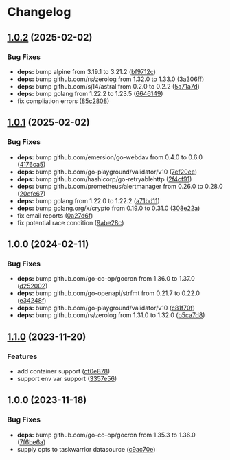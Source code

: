 # Changelog

## [1.0.2](https://github.com/soerenschneider/aether/compare/v1.0.1...v1.0.2) (2025-02-02)


### Bug Fixes

* **deps:** bump alpine from 3.19.1 to 3.21.2 ([bf9712c](https://github.com/soerenschneider/aether/commit/bf9712ca3903c51e501b43cb3813ef16348a6580))
* **deps:** bump github.com/rs/zerolog from 1.32.0 to 1.33.0 ([3a306ff](https://github.com/soerenschneider/aether/commit/3a306ff4cfd9c5f7583f2313f2a0100ea1843e4b))
* **deps:** bump github.com/sj14/astral from 0.2.0 to 0.2.2 ([5a71a7d](https://github.com/soerenschneider/aether/commit/5a71a7dfff0ad8f0cb8323e9e3873a0ca5e27356))
* **deps:** bump golang from 1.22.2 to 1.23.5 ([6646149](https://github.com/soerenschneider/aether/commit/6646149a505de50bb61ef795c59b6b9d948d5643))
* fix compliation errors ([85c2808](https://github.com/soerenschneider/aether/commit/85c2808eaffc5d6ab14661a073f3052b3251c2c8))

## [1.0.1](https://github.com/soerenschneider/aether/compare/v1.0.0...v1.0.1) (2025-02-02)


### Bug Fixes

* **deps:** bump github.com/emersion/go-webdav from 0.4.0 to 0.6.0 ([4176ca5](https://github.com/soerenschneider/aether/commit/4176ca5b62781e55aaee68325c720babcbc7017b))
* **deps:** bump github.com/go-playground/validator/v10 ([7ef20ee](https://github.com/soerenschneider/aether/commit/7ef20ee64bff89d4553ebd61cd99b299bba7133c))
* **deps:** bump github.com/hashicorp/go-retryablehttp ([2f4cf91](https://github.com/soerenschneider/aether/commit/2f4cf91fe667ddbde2eb5ee4dd519794684b3dff))
* **deps:** bump github.com/prometheus/alertmanager from 0.26.0 to 0.28.0 ([20efe67](https://github.com/soerenschneider/aether/commit/20efe671347e7ce25293e30c384bd4f1c6feb920))
* **deps:** bump golang from 1.22.0 to 1.22.2 ([a71bd11](https://github.com/soerenschneider/aether/commit/a71bd1127d5d91634de9b6964630645c0014dfda))
* **deps:** bump golang.org/x/crypto from 0.19.0 to 0.31.0 ([308e22a](https://github.com/soerenschneider/aether/commit/308e22a06e1559721226317c2384d0aadf0f222e))
* fix email reports ([0a27d6f](https://github.com/soerenschneider/aether/commit/0a27d6f4afe11082f001c937ff38bdf23c447599))
* fix potential race condition ([9abe28c](https://github.com/soerenschneider/aether/commit/9abe28cc7e7590d8ba041f837935c1ff2b5e5888))

## 1.0.0 (2024-02-11)


### Bug Fixes

* **deps:** bump github.com/go-co-op/gocron from 1.36.0 to 1.37.0 ([d252002](https://github.com/soerenschneider/aether/commit/d2520024cd28022091afe1508537e47c04914da4))
* **deps:** bump github.com/go-openapi/strfmt from 0.21.7 to 0.22.0 ([e34248f](https://github.com/soerenschneider/aether/commit/e34248f86c8886e6492460ed473ea9b3345b4398))
* **deps:** bump github.com/go-playground/validator/v10 ([c81f70f](https://github.com/soerenschneider/aether/commit/c81f70f2956462b118d0c8d46d4c0e23237c1e16))
* **deps:** bump github.com/rs/zerolog from 1.31.0 to 1.32.0 ([b5ca7d8](https://github.com/soerenschneider/aether/commit/b5ca7d849482ba1895f85a656a206071edb1604f))

## [1.1.0](https://github.com/soerenschneider/aether/compare/v1.0.0...v1.1.0) (2023-11-20)


### Features

* add container support ([cf0e878](https://github.com/soerenschneider/aether/commit/cf0e878b06b618f9ceaca7a01a937f6dd555675b))
* support env var support ([3357e56](https://github.com/soerenschneider/aether/commit/3357e5697c8d0e21caf69c5a60ee48c6663ff284))

## 1.0.0 (2023-11-18)


### Bug Fixes

* **deps:** bump github.com/go-co-op/gocron from 1.35.3 to 1.36.0 ([7f6be6a](https://github.com/soerenschneider/aether/commit/7f6be6a48221ec674c85dbea5f16e7909e2512c1))
* supply opts to taskwarrior datasource ([c9ac70e](https://github.com/soerenschneider/aether/commit/c9ac70eecede579e84df3c87b1f0df77b120d585))

